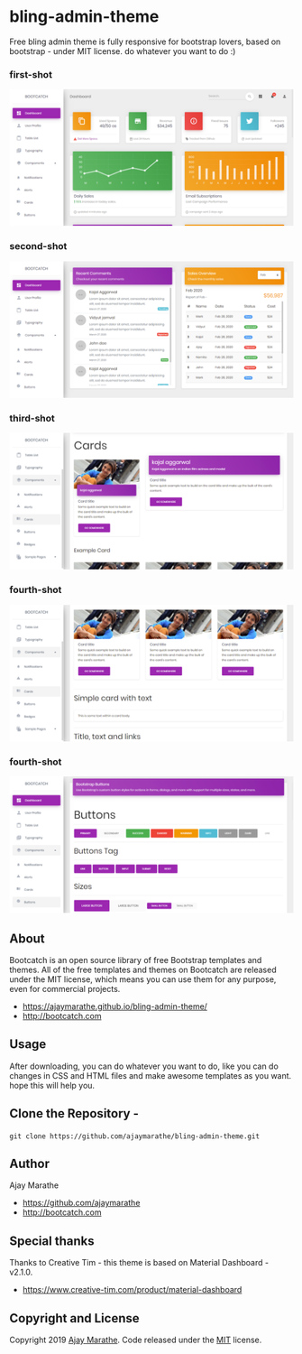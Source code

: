 # bling-admin-theme
Free bling admin theme is fully responsive for bootstrap lovers, based on bootstrap - under MIT license. do whatever you want to do :)

### first-shot
[![bling-admin-theme](https://github.com/ajaymarathe/bling-admin-theme/blob/master/assets/img/first-shot.png)](http://preview.bootcatch.com/bling-admin-theme/)

### second-shot
[![bling-admin-theme](https://github.com/ajaymarathe/bling-admin-theme/blob/master/assets/img/second-shot.png)](http://preview.bootcatch.com/bling-admin-theme/)

### third-shot
[![bling-admin-theme](https://github.com/ajaymarathe/bling-admin-theme/blob/master/assets/img/third-shot.png)](http://preview.bootcatch.com/bling-admin-theme/)

### fourth-shot
[![bling-admin-theme](https://github.com/ajaymarathe/bling-admin-theme/blob/master/assets/img/fourth-shot.png)](http://preview.bootcatch.com/bling-admin-theme/)

### fourth-shot
[![bling-admin-theme](https://github.com/ajaymarathe/bling-admin-theme/blob/master/assets/img/fifth-shot.png)](http://preview.bootcatch.com/bling-admin-theme/)

## About

Bootcatch is an open source library of free Bootstrap templates and themes. All of the free templates and themes on Bootcatch are released under the MIT license, which means you can use them for any purpose, even for commercial projects.

* https://ajaymarathe.github.io/bling-admin-theme/
* http://bootcatch.com

## Usage

After downloading, you can do whatever you want to do, like you can do changes in CSS and HTML files and make awesome templates as you want.
hope this will help you.

## Clone the Repository -

`git clone https://github.com/ajaymarathe/bling-admin-theme.git  `

## Author

Ajay Marathe

+ https://github.com/ajaymarathe
+ http://bootcatch.com

## Special thanks

Thanks to Creative Tim - this theme is based on Material Dashboard - v2.1.0.
+ https://www.creative-tim.com/product/material-dashboard

## Copyright and License

Copyright 2019 [Ajay Marathe](https://github.com/ajaymarathe). Code released under the [MIT](https://github.com/ajaymarathe/bootstrap-simple-blog/blob/master/LICENSE) license.
